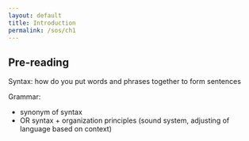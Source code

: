 ```yaml
---
layout: default
title: Introduction
permalink: /sos/ch1
---
```


## Pre-reading

Syntax: how do you put words and phrases together to form sentences

Grammar: 
- synonym of syntax
- OR syntax + organization principles (sound system, adjusting of language based on context)